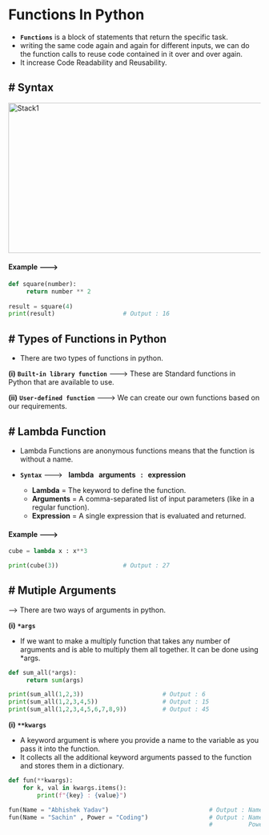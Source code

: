 # Functions In Python

- **`Functions`** is a block of statements that return the specific task.
- writing the same code again and again for different inputs, we can do the function calls to reuse code contained in it over and over again.
- It increase Code Readability and Reusability.

## # Syntax

<img src="https://github.com/user-attachments/assets/1a4b4270-4894-43da-b4f8-009c8d2e2353" alt="Stack1" width="550" height="300">

#### Example --->

``` py
def square(number):
     return number ** 2                                      
     
result = square(4)                                          
print(result)                   # Output : 16
```

## # Types of Functions in Python

- There are two types of functions in python.

**(i)** **`Built-in library function`** ---> These are Standard functions in Python that are available to use.

**(ii)** **`User-defined function`** ---> We can create our own functions based on our requirements.

## # Lambda Function 

- Lambda Functions are anonymous functions means that the function is without a name.

- **`Syntax`** ---> &nbsp; **lambda  &nbsp; arguments &nbsp; : &nbsp; expression**
  - **Lambda** = The keyword to define the function.
  - **Arguments** = A comma-separated list of input parameters (like in a regular function).
  - **Expression** = A single expression that is evaluated and returned.


 #### Example --->
 
``` py
cube = lambda x : x**3

print(cube(3))                  # Output : 27
```

## # Mutiple Arguments

--> There are two ways of arguments in python.

**(i)** **`*args`**

- If we want to make a multiply function that takes any number of arguments and is able to multiply them all together. It can be done using *args.

```py
def sum_all(*args):
     return sum(args)

print(sum_all(1,2,3))                      # Output : 6
print(sum_all(1,2,3,4,5))                  # Output : 15
print(sum_all(1,2,3,4,5,6,7,8,9))          # Output : 45
```

**(i)** **`**kwargs`**

- A keyword argument is where you provide a name to the variable as you pass it into the function.
- It collects all the additional keyword arguments passed to the function and stores them in a dictionary.

```py
def fun(**kwargs):
    for k, val in kwargs.items():
        print(f"{key} : {value}")

fun(Name = "Abhishek Yadav")                            # Output : Name : Abhishek Yadav
fun(Name = "Sachin" , Power = "Coding")                 # Output : Name : Scahin
                                                        #          Power : Coding
```





















